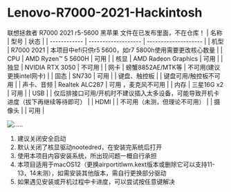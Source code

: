 # Lenovo-R7000-2021-Hackintosh
联想拯救者 R7000 2021 r5-5600 黑苹果
文件在已发布里面，不在仓库！
| 名称         | 型号                | 状态                 |
| ------------ | ------------------- | -------------------- |
| 机型         | R7000 2021 |    本项目中efi只供r5 5600，如r7 5800h使用需要更改核心数量                  |
| CPU          | AMD Ryzen™ 5 5600H  | 可用                 |
| 核显         | AMD Radeon Graphics | 可用                 |
| 独显         | NVIDIA RTX 3050 | 不可用                 |
| 网卡         | 螃蟹8852AE/MTK等              | 不可用(建议更换intel网卡) |
| 固态         | SN730 | 可用                 |
| 键盘、触控板 |                     | 键盘可用/触控板不可用                 |
| 声卡、音频   | Realtek ALC287      | 可用 ，麦克风不可用                |
| 内存         | 三星16G x2          | 可用                 |
| USB          |                     | 仅后排接口可用/开机时不建议插入太多设备，可能导致开机卡进度（拔下再继续等待即可） |
| HDMI          |                     | 不可用（未测，但理论不可用） |
| 摄像头    |                     | 可用 |

 ![.....](https://img.shields.io/github/downloads/qine233/Lenovo-R7000-2021-Hackintosh/total.svg?style=flat-square)
1. 建议关闭安全启动
2. 默认关闭了核显驱动nootedred，在安装完系统后打开
3. 使用本项目内容安装系统，所出现问题一概自行承担
4. 本项目适用于macOS12（更换airportitlwm.kext版本或删除它可以支持11-13，14未测），如需安装其他版本，需自行更换部分驱动
5. 如果遇见安装或开机过程中卡进度，可以尝试按任意键解决
